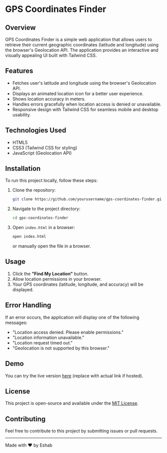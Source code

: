# GPS Coordinates Finder

## Overview
GPS Coordinates Finder is a simple web application that allows users to retrieve their current geographic coordinates (latitude and longitude) using the browser's Geolocation API. The application provides an interactive and visually appealing UI built with Tailwind CSS.

## Features
- Fetches user's latitude and longitude using the browser's Geolocation API.
- Displays an animated location icon for a better user experience.
- Shows location accuracy in meters.
- Handles errors gracefully when location access is denied or unavailable.
- Responsive design with Tailwind CSS for seamless mobile and desktop usability.

## Technologies Used
- HTML5
- CSS3 (Tailwind CSS for styling)
- JavaScript (Geolocation API)

## Installation
To run this project locally, follow these steps:

1. Clone the repository:
   ```sh
   git clone https://github.com/yourusername/gps-coordinates-finder.git
   ```

2. Navigate to the project directory:
   ```sh
   cd gps-coordinates-finder
   ```

3. Open `index.html` in a browser:
   ```sh
   open index.html
   ```
   or manually open the file in a browser.

## Usage
1. Click the **"Find My Location"** button.
2. Allow location permissions in your browser.
3. Your GPS coordinates (latitude, longitude, and accuracy) will be displayed.

## Error Handling
If an error occurs, the application will display one of the following messages:
- "Location access denied. Please enable permissions."
- "Location information unavailable."
- "Location request timed out."
- "Geolocation is not supported by this browser."

## Demo
You can try the live version [here](#) (replace with actual link if hosted).

## License
This project is open-source and available under the [MIT License](LICENSE).

## Contributing
Feel free to contribute to this project by submitting issues or pull requests.

---
Made with ❤️ by Eshab

